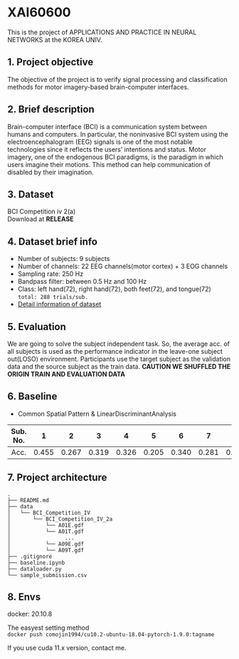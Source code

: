 # XAI60600
This is the project of APPLICATIONS AND PRACTICE IN NEURAL NETWORKS at the KOREA UNIV.

## 1. Project objective
The objective of the project is to verify signal processing and classification methods for motor imagery-based brain-computer interfaces. 

## 2. Brief description
Brain-computer interface (BCI) is a communication system between humans and computers. In particular, the noninvasive BCI system using the electroencephalogram (EEG) signals is one of the most notable technologies since it reflects the users’ intentions and status. Motor imagery, one of the endogenous BCI paradigms, is the paradigm in which users imagine their motions. This method can help communication of disabled by their imagination.

## 3. Dataset
BCI Competition iv 2(a)\
Download at **RELEASE**

## 4. Dataset brief info
* Number of subjects: 9 subjects
* Number of channels: 22 EEG channels(motor cortex) + 3 EOG channels
* Sampling rate: 250 Hz
* Bandpass filter: between 0.5 Hz and 100 Hz
* Class: left hand(72), right hand(72), both feet(72), and tongue(72) `total: 288 trials/sub.`
* [Detail information of dataset](http://www.bbci.de/competition/iv/desc_2a.pdf)

## 5. Evaluation
We are going to solve the subject independent task. So, the average acc. of all subjects is used as the performance indicator in the leave-one subject out(LOSO) environment. Participants use the target subject as the validation data and the source subject as the train data.
**CAUTION WE SHUFFLED THE ORIGIN TRAIN AND EVALUATION DATA**

## 6. Baseline
* Common Spatial Pattern & LinearDiscriminantAnalysis

|Sub. No.|1|2|3|4|5|6|7|8|9|avg.|
|:-:|:-:|:-:|:-:|:-:|:-:|:-:|:-:|:-:|:-:|:-:|
|Acc.|0.455|0.267|0.319|0.326|0.205|0.340|0.281|0.524|0.389|0.345|

## 7. Project architecture
```
.
├── README.md
├── data
│   └── BCI_Competition_IV
│       └── BCI_Competition_IV_2a
│           └── A01E.gdf
│           └── A01T.gdf
│                 ...
│           └── A09E.gdf
│           └── A09T.gdf
├── .gitignore
├── baseline.ipynb
├── dataloader.py
└── sample_submission.csv
```

## 8. Envs
docker: 20.10.8

The easyest setting method\
`docker push comojin1994/cu10.2-ubuntu-18.04-pytorch-1.9.0:tagname`

If you use cuda 11.x version, contact me.
